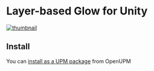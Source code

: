 # Layer-based Glow for Unity

[![thumbnail](http://img.youtube.com/vi/LnSb7l8AL4E/maxresdefault.jpg)](https://youtu.be/LnSb7l8AL4E)

## Install
You can [install as a UPM package](https://openupm.com/packages/jp.nobnak.layered_glow/) from OpenUPM

